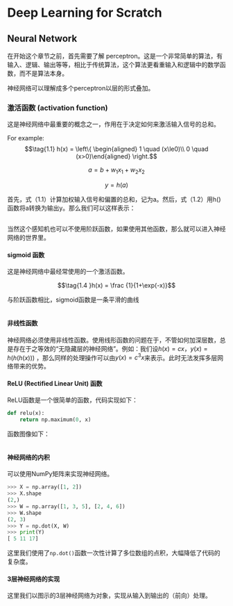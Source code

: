 # Deep Learning for Scratch

## Neural Network

在开始这个章节之前，首先需要了解 perceptron。这是一个非常简单的算法，有输入、逻辑、输出等等，相比于传统算法，这个算法更看重输入和逻辑中的数学函数，而不是算法本身。

神经网络可以理解成多个perceptron以层的形式叠加。

### 激活函数 (activation function)

这是神经网络中最重要的概念之一，作用在于决定如何来激活输入信号的总和。

For example: 
$$\tag{1.1}
	h(x) = \left\{ 
	\begin{aligned} 
	1 \quad (x\le0)\\
	0 \quad (x>0)\end{aligned}
	\right.$$
 
$$\tag{1.2} a = b  + w_1 x_1 + w_2x_2$$
 
$$\tag{1.3} y = h(a)$$
 
首先，式（1.1）计算加权输入信号和偏置的总和，记为a。然后，式（1.2）用h()函数将a转换为输出y。那么我们可以这样表示：

![]()

当然这个感知机也可以不使用阶跃函数，如果使用其他函数，那么就可以进入神经网络的世界里。

#### sigmoid 函数

这是神经网络中最经常使用的一个激活函数。

$$\tag{1.4 }h(x) = \frac {1}{1+\exp(-x)}$$

与阶跃函数相比，sigmoid函数是一条平滑的曲线

![]()

#### 非线性函数

神经网络必须使用非线性函数。使用线形函数的问题在于，不管如何加深层数，总是存在于之等效的“无隐藏层的神经网络”。例如：我们设$h(x)=cx$，$y(x)=h(h(h(x)))$ ，那么同样的处理操作可以由$y(x)=c^3x$来表示。此时无法发挥多层网络带来的优势。

#### ReLU (Rectified Linear Unit) 函数

ReLU函数是一个很简单的函数，代码实现如下：

```python
def relu(x):
	return np.maximum(0, x)
```

函数图像如下：

![]()

#### 神经网络的内积

可以使用NumPy矩阵来实现神经网络。

```python
>>> X = np.array([1, 2])
>>> X.shape
(2,)
>>> W = np.array([1, 3, 5], [2, 4, 6])
>>> W.shape
(2, 3)
>>> Y = np.dot(X, W)
>>> print(Y)
[ 5 11 17]
```

这里我们使用了`np.dot()`函数一次性计算了多位数组的点积，大幅降低了代码的复杂度。

#### 3层神经网络的实现

这里我们以图示的3层神经网络为对象，实现从输入到输出的（前向）处理。
<!--stackedit_data:
eyJoaXN0b3J5IjpbLTY5NDAxMjk0NywtODI5MzM2NTU3LC0xNT
M1NDc1Nzg1XX0=
-->